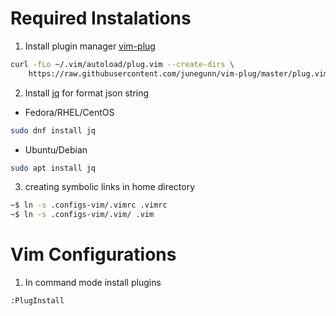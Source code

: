 # Required Instalations

1. Install plugin manager [vim-plug](https://github.com/junegunn/vim-plug)

```bash
curl -fLo ~/.vim/autoload/plug.vim --create-dirs \
    https://raw.githubusercontent.com/junegunn/vim-plug/master/plug.vim
```


2. Install [jq](https://github.com/stedolan/jq) for format json string

- Fedora/RHEL/CentOS
```bash
sudo dnf install jq
```

- Ubuntu/Debian
```bash
sudo apt install jq
```

3. creating symbolic links in home directory

```bash
~$ ln -s .configs-vim/.vimrc .vimrc
~$ ln -s .configs-vim/.vim/ .vim
```

# Vim Configurations

1. In command mode install plugins

```
:PlugInstall
```




